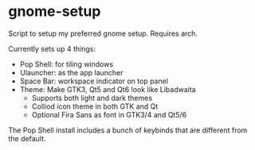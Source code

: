 # gnome-setup

Script to setup my preferred gnome setup. Requires arch.

Currently sets up 4 things:

- Pop Shell: for tiling windows
- Ulauncher: as the app launcher
- Space Bar: workspace indicator on top panel
- Theme: Make GTK3, Qt5 and Qt6 look like Libadwaita
  - Supports both light and dark themes
  - Colliod icon theme in both GTK and Qt
  - Optional Fira Sans as font in GTK3/4 and Qt5/6

The Pop Shell install includes a bunch of keybinds that are different from the default.
